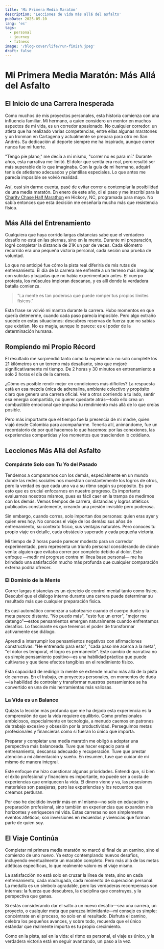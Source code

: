 ```yaml
---
title: 'Mi Primera Media Maratón'
description: 'Lecciones de vida más allá del asfalto'
pubDate: 2025-05-10
lang: 'es'
tags:
  - personal
  - journey
  - fitness
image: '/blog-cover/life/run-finish.jpeg'
draft: false
---
```


# Mi Primera Media Maratón: Más Allá del Asfalto

## El Inicio de una Carrera Inesperada

Como muchos de mis proyectos personales, esta historia comienza con una influencia familiar. Mi hermano, a quien considero un mentor en muchos aspectos de mi vida, es un corredor apasionado. No cualquier corredor: un atleta que ha realizado varias competencias, entre ellas algunas maratones y un Ironman en Cartagena y actualmente se prepara para otro en San Andrés. Su dedicación al deporte siempre me ha inspirado, aunque correr nunca fue mi fuerte.

"Tengo pie plano," me decía a mí mismo, "correr no es para mí." Durante años, esta narrativa me limitó. El dolor que sentía era real, pero resultó ser más superable de lo que imaginaba. Con la guía de mi hermano, adquirí tenis de atletismo adecuados y plantillas especiales. Lo que antes me parecía imposible se volvió realidad.

Así, casi sin darme cuenta, pasé de evitar correr a contemplar la posibilidad de una media maratón. En enero de este año, di el paso y me inscribí para la [Charity Chase Half Marathon](https://runsignup.com/Race/Info/NC/Hickory/CharityChaseHalfMarathon) en Hickory, NC, programada para mayo. No sabía entonces que esta decisión me enseñaría mucho más que resistencia física.

## Más Allá del Entrenamiento

Cualquiera que haya corrido largas distancias sabe que el verdadero desafío no está en las piernas, sino en la mente. Durante mi preparación, logré completar la distancia de 21K un par de veces. Cada kilómetro recorrido era una pequeña victoria personal, cada sesión una prueba de voluntad.

Lo que no anticipé fue cómo la pista real diferiría de mis rutas de entrenamiento. El día de la carrera me enfrenté a un terreno más irregular, con subidas y bajadas que no había experimentado antes. El cuerpo protesta, los músculos imploran descanso, y es allí donde la verdadera batalla comienza.

> "La mente es tan poderosa que puede romper tus propios límites físicos."

Esta frase se volvió mi mantra durante la carrera. Hubo momentos en que quería detenerme, cuando cada paso parecía imposible. Pero algo extraño sucede en estas situaciones: descubres reservas de fuerza que no sabías que existían. No es magia, aunque lo parece: es el poder de la determinación humana.

## Rompiendo mi Propio Récord

El resultado me sorprendió tanto como la experiencia: no solo completé los 21 kilómetros en un terreno más desafiante, sino que mejoré significativamente mi tiempo. De 2 horas y 30 minutos en entrenamiento a solo 2 horas el día de la carrera.

¿Cómo es posible rendir mejor en condiciones más difíciles? La respuesta está en esa mezcla única de adrenalina, ambiente colectivo y propósito claro que genera una carrera oficial. Ver a otros corriendo a tu lado, sentir esa energía compartida, no querer quedarte atrás—todo ello crea un combustible emocional que impulsa tu rendimiento más allá de lo que creías posible.

Pero más importante que el tiempo fue la presencia de mi madre, quien viajó desde Colombia para acompañarme. Tenerla allí, animándome, fue un recordatorio de por qué hacemos lo que hacemos: por las conexiones, las experiencias compartidas y los momentos que trascienden lo cotidiano.

## Lecciones Más Allá del Asfalto

### Compárate Solo con Tu Yo del Pasado

Tendemos a compararnos con los demás, especialmente en un mundo donde las redes sociales nos muestran constantemente los logros de otros, pero la verdad es que cada uno va a su ritmo según su propósito. Es por esto que es crucial enfocarnos en nuestro progreso. Es importante evaluarnos nosotros mismos, pues es fácil caer en la trampa de medirnos con los demás. Vemos tiempos de carrera, distancias y logros atléticos publicados constantemente, creando una presión invisible pero poderosa.

Sin embargo, cuando corres, solo importan dos personas: quien eras ayer y quien eres hoy. No conoces el viaje de los demás: sus años de entrenamiento, su contexto físico, sus ventajas naturales. Pero conoces tu propio viaje en detalle, cada obstáculo superado y cada pequeña victoria.

Mi tiempo de 2 horas puede parecer modesto para un corredor experimentado, pero representa un triunfo personal considerando de dónde venía: alguien que evitaba correr por completo debido al dolor. Este enfoque —medir mi progreso contra mi línea base personal— me ha brindado una satisfacción mucho más profunda que cualquier comparación externa podría ofrecer.

### El Dominio de la Mente

Correr largas distancias es un ejercicio de control mental tanto como físico. Descubrí que el diálogo interno durante una carrera puede determinar su resultado más que cualquier preparación física.

Es casi automático comenzar a sabotearse cuando el cuerpo duele y la meta parece distante. "No puedo más", "esto fue un error", "mejor me detengo"—estos pensamientos emergen naturalmente cuando enfrentamos desafíos. Lo fascinante es que tenemos el poder de transformar activamente ese diálogo.

Aprendí a interrumpir los pensamientos negativos con afirmaciones constructivas: "He entrenado para esto", "cada paso me acerca a la meta", "el dolor es temporal, el logro es permanente". Este cambio de narrativa no es simple pensamiento positivo—es una habilidad práctica que puede cultivarse y que tiene efectos tangibles en el rendimiento físico.

Esta capacidad de redirigir la mente se extiende mucho más allá de la pista de carreras. En el trabajo, en proyectos personales, en momentos de duda—la habilidad de controlar y transformar nuestros pensamientos se ha convertido en una de mis herramientas más valiosas.

### La Vida es un Balance

Quizás la lección más profunda que me ha dejado esta experiencia es la comprensión de que la vida requiere equilibrio. Como profesionales ambiciosos, especialmente en tecnología, a menudo caemos en patrones de trabajo excesivo y obsesión por la productividad. Perseguimos metas profesionales y financieras como si fueran lo único que importa.

Preparar y completar una media maratón me obligó a adoptar una perspectiva más balanceada. Tuve que hacer espacio para el entrenamiento, descanso adecuado y recuperación. Tuve que prestar atención a mi alimentación y sueño. En resumen, tuve que cuidar de mí mismo de manera integral.

Este enfoque me hizo cuestionar algunas prioridades. Entendí que, si bien el éxito profesional y financiero es importante, no puede ser a costa de experiencias que enriquecen la vida. El dinero viene y va, las posesiones materiales son pasajeras, pero las experiencias y los recuerdos que creamos perduran.

Por eso he decidido invertir más en mí mismo—no solo en educación y preparación profesional, sino también en experiencias que expanden mis horizontes y enriquecen mi vida. Estas carreras no son simplemente eventos atléticos; son inversiones en recuerdos y vivencias que forman parte de quien soy.

## El Viaje Continúa

Completar mi primera media maratón no marcó el final de un camino, sino el comienzo de uno nuevo. Ya estoy contemplando nuevos desafíos, incluyendo eventualmente un maratón completo. Pero más allá de las metas atléticas específicas, lo que realmente valoro es el viaje mismo.

La satisfacción no está solo en cruzar la línea de meta, sino en cada entrenamiento, cada madrugada, cada momento de superación personal. La medalla es un símbolo agradable, pero las verdaderas recompensas son internas: la fuerza que descubres, la disciplina que construyes, y la perspectiva que ganas.

Si estás considerando dar el salto a un nuevo desafío—sea una carrera, un proyecto, o cualquier meta que parezca intimidante—mi consejo es simple: concéntrate en el proceso, no solo en el resultado. Disfruta el camino, celebra los pequeños avances, y sobre todo, recuerda que el único estándar que realmente importa es tu propio crecimiento.

Como en la pista, así en la vida: el ritmo es personal, el viaje es único, y la verdadera victoria está en seguir avanzando, un paso a la vez.
